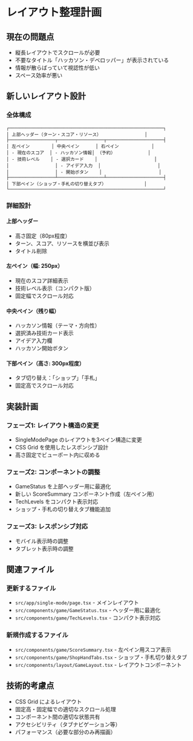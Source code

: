 # レイアウト整理計画

## 現在の問題点
- 縦長レイアウトでスクロールが必要
- 不要なタイトル「ハッカソン・デベロッパー」が表示されている
- 情報が散らばっていて視認性が低い
- スペース効率が悪い

## 新しいレイアウト設計

### 全体構成
```
┌─────────────────────────────────────────────────────────┐
│ 上部ヘッダー（ターン・スコア・リソース）                │
├─────────────────┬─────────────────┬─────────────────────┤
│ 左ペイン        │ 中央ペイン      │ 右ペイン            │
│ - 現在のスコア  │ - ハッカソン情報│ （予約）            │
│ - 技術レベル    │ - 選択カード    │                     │
│                 │ - アイデア入力  │                     │
│                 │ - 開始ボタン    │                     │
├─────────────────┴─────────────────┴─────────────────────┤
│ 下部ペイン（ショップ・手札の切り替えタブ）              │
└─────────────────────────────────────────────────────────┘
```

### 詳細設計

#### 上部ヘッダー
- 高さ固定（80px程度）
- ターン、スコア、リソースを横並び表示
- タイトル削除

#### 左ペイン（幅: 250px）
- 現在のスコア詳細表示
- 技術レベル表示（コンパクト版）
- 固定幅でスクロール対応

#### 中央ペイン（残り幅）
- ハッカソン情報（テーマ・方向性）
- 選択済み技術カード表示
- アイデア入力欄
- ハッカソン開始ボタン

#### 下部ペイン（高さ: 300px程度）
- タブ切り替え：「ショップ」「手札」
- 固定高でスクロール対応

## 実装計画

### フェーズ1: レイアウト構造の変更
- SingleModePage のレイアウトを3ペイン構造に変更
- CSS Grid を使用したレスポンシブ設計
- 高さ固定でビューポート内に収める

### フェーズ2: コンポーネントの調整
- GameStatus を上部ヘッダー用に最適化
- 新しい ScoreSummary コンポーネント作成（左ペイン用）
- TechLevels をコンパクト表示対応
- ショップ・手札の切り替えタブ機能追加

### フェーズ3: レスポンシブ対応
- モバイル表示時の調整
- タブレット表示時の調整

## 関連ファイル

### 更新するファイル
- `src/app/single-mode/page.tsx` - メインレイアウト
- `src/components/game/GameStatus.tsx` - ヘッダー用に最適化
- `src/components/game/TechLevels.tsx` - コンパクト表示対応

### 新規作成するファイル
- `src/components/game/ScoreSummary.tsx` - 左ペイン用スコア表示
- `src/components/game/ShopHandTabs.tsx` - ショップ・手札切り替えタブ
- `src/components/layout/GameLayout.tsx` - レイアウトコンポーネント

## 技術的考慮点
- CSS Grid によるレイアウト
- 固定高・固定幅での適切なスクロール処理
- コンポーネント間の適切な状態共有
- アクセシビリティ（タブナビゲーション等）
- パフォーマンス（必要な部分のみ再描画）